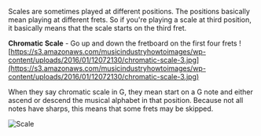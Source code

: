 Scales are sometimes played at different positions. The positions basically mean playing at different frets. So if you're playing a scale at third position, it basically means that the scale starts on the third fret.

**Chromatic Scale** - Go up and down the fretboard on the first four frets ![https://s3.amazonaws.com/musicindustryhowtoimages/wp-content/uploads/2016/01/12072130/chromatic-scale-3.jpg](https://s3.amazonaws.com/musicindustryhowtoimages/wp-content/uploads/2016/01/12072130/chromatic-scale-3.jpg)

When they say chromatic scale in G, they mean start on a G note and either ascend or descend the musical alphabet in that position. Because not all notes have sharps, this means that some frets may be skipped. 

![Scale](https://www.liveabout.com/thmb/LugvEH4vG4oeiRObKe_ie8ER_0k=/300x150/filters:no_upscale():max_bytes(150000):strip_icc()/chromaticscale-56a4610a3df78cf7728215ec.gif)
